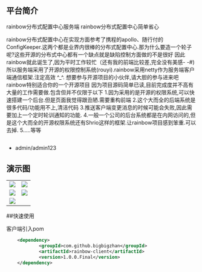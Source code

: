 ## 平台简介

rainbow分布式配置中心服务端
rainbow分布式配置中心简单省心

rainbow分布式配置中心在实现方面参考了携程的apollo、随行付的ConfigKeeper.这两个都是业界内很棒的分布式配置中心.那为什么要造一个轮子呢?这些开源的分布式中心都有一个缺点就是缺陷控制方面做的不是很好 因此rainbow就此诞生了,因为平时工作较忙（还有我的前端比较差,完全没有美感- -#)所以服务端采用了开源的权限控制系统(rouyi).rainbow采用netty作为服务端客户端通信框架.注定高效 ^_^.
想要参与开源项目的小伙伴,请大胆的参与进来吧rainbow特别适合你的一个开源项目
因为项目源码简单已读,目前完成度并不高有大量的工作需要做.包含但并不仅限于以下
1.因为采用的是开源的权限系统,可以快速搭建一个后台.但是页面我觉得跟丑陋.需要重构前端
2.这个大而全的后端系统是很多代码/功能用不上,清洁代码
3.推送客户端变更消息的时候可能会失败,因此需要加上一个定时轮训通知的功能.
4.一般一个公司的后台系统都是在内网访问的,但是这个大而全的开源权限系统还有Shrio这样的框架.让rainbow项目感到笨重.可以去掉.
5.....等等


##
- admin/admin123  

## 演示图
<table>
    <tr>
       <td><img src="https://github.com/bigbigzhan/rainbow/raw/master/rainbow-server/images-folder/login.png"/></td>
       <td><img src="https://github.com/bigbigzhan/rainbow/raw/master/rainbow-server/images-folder/homepage.png"/></td>
    </tr>
    <tr>
           <td><img src="https://github.com/bigbigzhan/rainbow/raw/master/rainbow-server/images-folder/env.png"/></td>
           <td><img src="https://github.com/bigbigzhan/rainbow/raw/master/rainbow-server/images-folder/group.png"/></td>
    </tr>
    <tr>
           <td><img src="https://github.com/bigbigzhan/rainbow/raw/master/rainbow-server/images-folder/cells.png"/></td>
    </tr>
</table>
 
 
 ##快速使用
 
 客户端引入pom
 ```xml
     <dependency>
             <groupId>com.github.bigbigzhan</groupId>
             <artifactId>rainbow-client</artifactId>
             <version>1.0.0.Final</version>
     </dependency>
 ```

